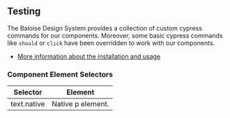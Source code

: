 ## Testing
 
The Baloise Design System provides a collection of custom cypress commands for our components. Moreover, some basic cypress commands like `should` or `click` have been overridden to work with our components.
 
- [More information about the installation and usage](?path=/docs/development-testing--page)
 
<!-- START: human documentation -->
 

 
<!-- END: human documentation -->
 
 
### Component Element Selectors

| Selector    | Element           |
| ----------- | ----------------- |
| text.native | Native p element. |

